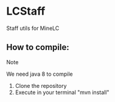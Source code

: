 # LCStaff
Staff utils for MineLC

## How to compile:
> [!NOTE]
> We need java 8 to compile
1) Clone the repository
2) Execute in your terminal "mvn install"